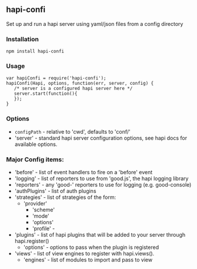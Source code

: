 ## hapi-confi

  Set up and run a hapi server using yaml/json files from a config directory

### Installation

`npm install hapi-confi`

### Usage

```
var hapiConfi = require('hapi-confi');
hapiConfi(Hapi, options, function(err, server, config) {
   /* server is a configured hapi server here */
   server.start(function(){
   });
}
```

### Options

 - `configPath` - relative to 'cwd', defaults to 'conf/'
 - 'server'    - standard hapi server configuration options, see hapi docs for available options.

### Major Config items:  

  - 'before'  - list of event handlers to fire on a 'before' event
  - 'logging' - list of reporters to use from 'good.js', the hapi logging library
  -  'reporters' -  any 'good-' reporters to use for logging (e.g. good-console)
  - 'authPlugins'  - list of auth plugins
  - 'strategies'  - list of strategies of the form:
    - 'provider' 
      - 'scheme'  
      - 'mode'
      - 'options'
      - 'profile' - 
  - 'plugins'  - list of hapi plugins that will be added to your server through hapi.register()
    - 'options' - options to pass when the plugin is registered
 - 'views'  - list of view engines to register with hapi.views().
    - 'engines' - list of modules to import and pass to view
  
